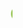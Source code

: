 <!DOCTYPE html>
<html>
  <head>
    <title>Title of the document</title>
    <style>
      marquee{
      font-size: 30px;
      font-weight: 800;
      color: #8ebf42;
      font-family: sans-serif;
      }
    </style>
  </head>
  <body>
    <marquee>CrisporWebsite</marquee>
  </body>
</html>
